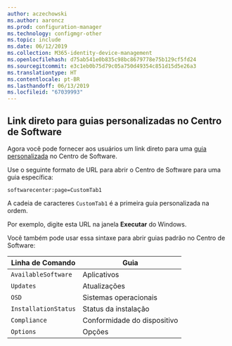 ```yaml
---
author: aczechowski
ms.author: aaroncz
ms.prod: configuration-manager
ms.technology: configmgr-other
ms.topic: include
ms.date: 06/12/2019
ms.collection: M365-identity-device-management
ms.openlocfilehash: d75ab541e0b835c98bc8679778e75b129cf5fd24
ms.sourcegitcommit: e3c1eb0b75d79c05a750d49354c851d15d5e26a3
ms.translationtype: HT
ms.contentlocale: pt-BR
ms.lasthandoff: 06/13/2019
ms.locfileid: "67039993"
---
```

## <a name="bkmk_swctr"></a> Link direto para guias personalizadas no Centro de Software

<!--4655176-->

Agora você pode fornecer aos usuários um link direto para uma [guia personalizada](/sccm/core/clients/deploy/about-client-settings#software-center-tab-visibility) no Centro de Software.

Use o seguinte formato de URL para abrir o Centro de Software para uma guia específica:

`softwarecenter:page=CustomTab1`

A cadeia de caracteres `CustomTab1` é a primeira guia personalizada na ordem.

Por exemplo, digite esta URL na janela **Executar** do Windows.

Você também pode usar essa sintaxe para abrir guias padrão no Centro de Software:

|Linha de Comando  |Guia  |
|---------|---------|
|`AvailableSoftware`|Aplicativos|
|`Updates`|Atualizações|
|`OSD`|Sistemas operacionais|
|`InstallationStatus`|Status da instalação|
|`Compliance`|Conformidade do dispositivo|
|`Options`|Opções|
